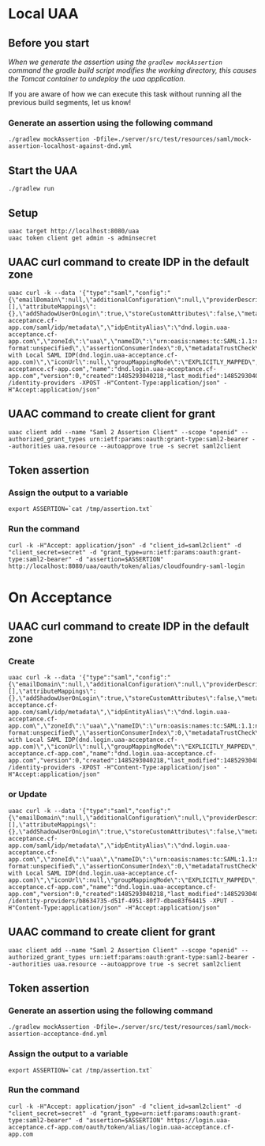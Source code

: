 # Local UAA

## Before you start
*When we generate the assertion using the `gradlew mockAssertion` command
the gradle build script modifies the working directory, this causes the Tomcat container to undeploy the 
uaa application.*

If you are aware of how we can execute this task without running all the previous build segments, let us know!

###  Generate an assertion using the following command

    ./gradlew mockAssertion -Dfile=./server/src/test/resources/saml/mock-assertion-localhost-against-dnd.yml


## Start the UAA


    ./gradlew run
    

## Setup

    uaac target http://localhost:8080/uaa
    uaac token client get admin -s adminsecret
    
## UAAC curl command to create IDP in the default zone

    uaac curl -k --data '{"type":"saml","config":"{\"emailDomain\":null,\"additionalConfiguration\":null,\"providerDescription\":null,\"externalGroupsWhitelist\":[],\"attributeMappings\":{},\"addShadowUserOnLogin\":true,\"storeCustomAttributes\":false,\"metaDataLocation\":\"https://dnd.login.uaa-acceptance.cf-app.com/saml/idp/metadata\",\"idpEntityAlias\":\"dnd.login.uaa-acceptance.cf-app.com\",\"zoneId\":\"uaa\",\"nameID\":\"urn:oasis:names:tc:SAML:1.1:nameid-format:unspecified\",\"assertionConsumerIndex\":0,\"metadataTrustCheck\":false,\"showSamlLink\":false,\"linkText\":\"Login with Local SAML IDP(dnd.login.uaa-acceptance.cf-app.com)\",\"iconUrl\":null,\"groupMappingMode\":\"EXPLICITLY_MAPPED\",\"skipSslValidation\":true,\"socketFactoryClassName\":null}","originKey":"dnd.login.uaa-acceptance.cf-app.com","name":"dnd.login.uaa-acceptance.cf-app.com","version":0,"created":1485293040218,"last_modified":1485293040218,"active":true,"identityZoneId":"uaa"}' /identity-providers -XPOST -H"Content-Type:application/json" -H"Accept:application/json"

## UAAC command to create client for grant

    uaac client add --name "Saml 2 Assertion Client" --scope "openid" --authorized_grant_types urn:ietf:params:oauth:grant-type:saml2-bearer --authorities uaa.resource --autoapprove true -s secret saml2client

## Token assertion

###  Assign the output to a variable

    export ASSERTION=`cat /tmp/assertion.txt`

###  Run the command

    curl -k -H"Accept: application/json" -d "client_id=saml2client" -d "client_secret=secret" -d "grant_type=urn:ietf:params:oauth:grant-type:saml2-bearer" -d "assertion=$ASSERTION" http://localhost:8080/uaa/oauth/token/alias/cloudfoundry-saml-login


# On Acceptance

## UAAC curl command to create IDP in the default zone

### Create 

    uaac curl -k --data '{"type":"saml","config":"{\"emailDomain\":null,\"additionalConfiguration\":null,\"providerDescription\":null,\"externalGroupsWhitelist\":[],\"attributeMappings\":{},\"addShadowUserOnLogin\":true,\"storeCustomAttributes\":false,\"metaDataLocation\":\"https://dnd.login.uaa-acceptance.cf-app.com/saml/idp/metadata\",\"idpEntityAlias\":\"dnd.login.uaa-acceptance.cf-app.com\",\"zoneId\":\"uaa\",\"nameID\":\"urn:oasis:names:tc:SAML:1.1:nameid-format:unspecified\",\"assertionConsumerIndex\":0,\"metadataTrustCheck\":false,\"showSamlLink\":false,\"linkText\":\"Login with Local SAML IDP(dnd.login.uaa-acceptance.cf-app.com)\",\"iconUrl\":null,\"groupMappingMode\":\"EXPLICITLY_MAPPED\",\"skipSslValidation\":true,\"socketFactoryClassName\":null}","originKey":"dnd.login.uaa-acceptance.cf-app.com","name":"dnd.login.uaa-acceptance.cf-app.com","version":0,"created":1485293040218,"last_modified":1485293040218,"active":true,"identityZoneId":"uaa"}' /identity-providers -XPOST -H"Content-Type:application/json" -H"Accept:application/json"

### or Update

    uaac curl -k --data '{"type":"saml","config":"{\"emailDomain\":null,\"additionalConfiguration\":null,\"providerDescription\":null,\"externalGroupsWhitelist\":[],\"attributeMappings\":{},\"addShadowUserOnLogin\":true,\"storeCustomAttributes\":false,\"metaDataLocation\":\"https://dnd.login.uaa-acceptance.cf-app.com/saml/idp/metadata\",\"idpEntityAlias\":\"dnd.login.uaa-acceptance.cf-app.com\",\"zoneId\":\"uaa\",\"nameID\":\"urn:oasis:names:tc:SAML:1.1:nameid-format:unspecified\",\"assertionConsumerIndex\":0,\"metadataTrustCheck\":false,\"showSamlLink\":false,\"linkText\":\"Login with Local SAML IDP(dnd.login.uaa-acceptance.cf-app.com)\",\"iconUrl\":null,\"groupMappingMode\":\"EXPLICITLY_MAPPED\",\"skipSslValidation\":true,\"socketFactoryClassName\":null}","originKey":"dnd.login.uaa-acceptance.cf-app.com","name":"dnd.login.uaa-acceptance.cf-app.com","version":0,"created":1485293040218,"last_modified":1485293040218,"active":true,"identityZoneId":"uaa"}' /identity-providers/b8634735-d51f-4951-80f7-dbae83f64415 -XPUT -H"Content-Type:application/json" -H"Accept:application/json"

## UAAC command to create client for grant

    uaac client add --name "Saml 2 Assertion Client" --scope "openid" --authorized_grant_types urn:ietf:params:oauth:grant-type:saml2-bearer --authorities uaa.resource --autoapprove true -s secret saml2client

## Token assertion

###  Generate an assertion using the following command

    ./gradlew mockAssertion -Dfile=./server/src/test/resources/saml/mock-assertion-acceptance-dnd.yml

###  Assign the output to a variable

    export ASSERTION=`cat /tmp/assertion.txt`

###  Run the command

    curl -k -H"Accept: application/json" -d "client_id=saml2client" -d "client_secret=secret" -d "grant_type=urn:ietf:params:oauth:grant-type:saml2-bearer" -d "assertion=$ASSERTION" https://login.uaa-acceptance.cf-app.com/oauth/token/alias/login.uaa-acceptance.cf-app.com

